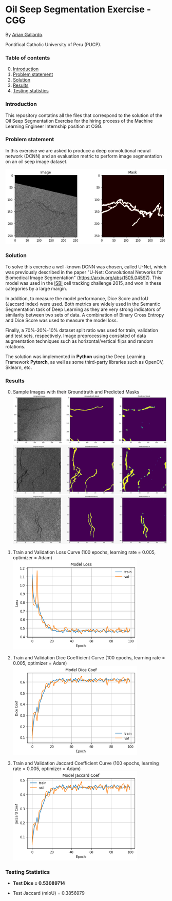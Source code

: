 # Oil Seep Segmentation Exercise - CGG

By [Arian Gallardo](http://github.com/ariangc).

Pontifical Catholic University of Peru (PUCP).

### Table of contents
0. [Introduction](#introduction)
0. [Problem statement](#problem-statement)
0. [Solution](#solution)
0. [Results](#results)
0. [Testing statistics](#testing-statistics)

### Introduction

This repository contatins all the files that correspond to the solution of the Oil Seep Segmentation Exercise for the hiring process of the Machine Learning Engineer Internship position at CGG.

### Problem statement

In this exercise we are asked to produce a deep convolutional neural network (DCNN) and an evaluation metric to perform image segmentation on an oil seep image dataset. 

![](https://raw.githubusercontent.com/ariangc/oil-seep-cgg/main/results/image-first.png)

### Solution

To solve this exercise a well-known DCNN was chosen, called U-Net, which was previously described in the paper "U-Net: Convolutional Networks for Biomedical Image Segmentation" (https://arxiv.org/abs/1505.04597). This model was used in the [ISBI](https://biomedicalimaging.org/2015/) cell tracking challenge 2015, and won in these categories by a large margin. 

In addition, to measure the model performance, Dice Score and IoU (Jaccard index) were used. Both metrics are widely used in the Semantic Segmentation task of Deep Learning as they are very strong indicators of similarity between two sets of data. A combination of Binary Cross Entropy and Dice Score was used to measure the model loss.

Finally, a 70%-20%-10% dataset split ratio was used for train, validation and test sets, respectively. Image preprocessing consisted of data augmentation techniques such as horizontal/vertical flips and random rotations.

The solution was implemented in **Python** using the Deep Learning Framework **Pytorch**, as well as some third-party libraries such as OpenCV, Sklearn, etc.

### Results

0. Sample Images with their Groundtruth and Predicted Masks
	![](https://raw.githubusercontent.com/ariangc/oil-seep-cgg/main/results/image-seep.png)
	![](https://raw.githubusercontent.com/ariangc/oil-seep-cgg/main/results/image-seep2.jpeg)
	![](https://raw.githubusercontent.com/ariangc/oil-seep-cgg/main/results/image-seep3.jpeg)

0. Train and Validation Loss Curve (100 epochs, learning rate = 0.005, optimizer = Adam)
	![Train val loss](https://raw.githubusercontent.com/ariangc/oil-seep-cgg/main/results/model-loss.png?token=AFALGVO25TLM7JCQQBIJH3S7XGLVI)

0. Train and Validation Dice Coefficient Curve (100 epochs, learning rate = 0.005, optimizer = Adam)
	![Train val dice](https://raw.githubusercontent.com/ariangc/oil-seep-cgg/main/results/model-dice.png?token=AFALGVP24H4KUAREPONT5NS7XGLR4)

0.	Train and Validation Jaccard Coefficient Curve (100 epochs, learning rate = 0.005, optimizer = Adam)
	![Train val IoU](https://raw.githubusercontent.com/ariangc/oil-seep-cgg/main/results/model-jaccard.png?token=AFALGVLCSBTB65WZBCJGKIC7XGLW2)

### Testing Statistics

* **Test Dice =  0.53089714**

* Test Jaccard (mIoU) =  0.3856979


